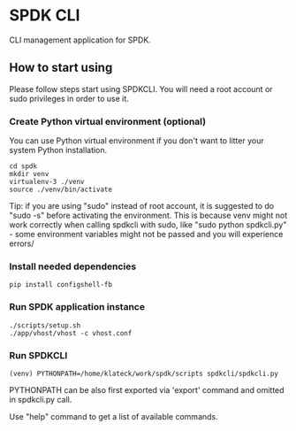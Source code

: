 # SPDK CLI

CLI management application for SPDK.

## How to start using
Please follow steps start using SPDKCLI.
You will need a root account or sudo privileges in order to use it.

### Create Python virtual environment (optional)
You can use Python virtual environment if you don't want to litter your
system Python installation.
~~~{.sh}
cd spdk
mkdir venv
virtualenv-3 ./venv
source ./venv/bin/activate
~~~
Tip: if you are using "sudo" instead of root account, it is suggested to do
"sudo -s" before activating the environment. This is because venv might not work
correctly when calling spdkcli with sudo, like "sudo python spdkcli.py" -
some environment variables might not be passed and you will experience errors/

### Install needed dependencies
~~~{.sh}
pip install configshell-fb
~~~

### Run SPDK application instance
~~~{.sh}
./scripts/setup.sh
./app/vhost/vhost -c vhost.conf
~~~

### Run SPDKCLI
~~~{.sh}
(venv) PYTHONPATH=/home/klateck/work/spdk/scripts spdkcli/spdkcli.py
~~~
PYTHONPATH can be also first exported via 'export' command
and omitted in spdkcli.py call.

Use "help" command to get a list of available commands.
